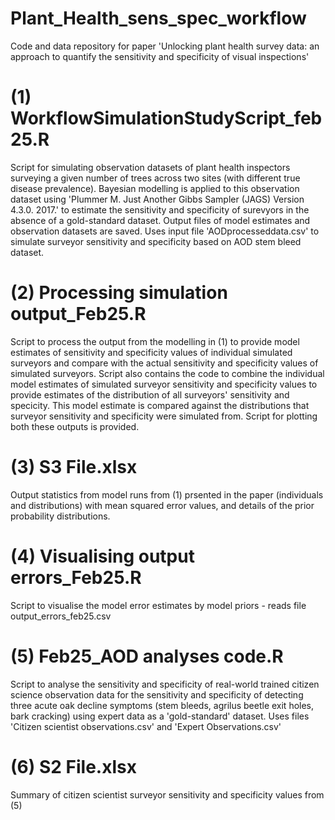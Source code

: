 # Plant_Health_sens_spec_workflow
Code and data repository for paper 'Unlocking plant health survey data: an approach to quantify the sensitivity and specificity of visual inspections'


# (1) WorkflowSimulationStudyScript_feb25.R
Script for simulating observation datasets of plant health inspectors surveying a given number of trees across two sites (with different true disease prevalence).
Bayesian modelling is applied to this observation dataset using 'Plummer M. Just Another Gibbs Sampler (JAGS) Version 4.3.0. 2017.' to estimate the sensitivity and specificity
of surevyors in the absence of a gold-standard dataset. Output files of model estimates and observation datasets are saved. Uses input file 'AODprocesseddata.csv' to simulate surveyor sensitivity and specificity based on AOD stem bleed dataset.

# (2) Processing simulation output_Feb25.R
Script to process the output from the modelling in (1) to provide model estimates of sensitivity and specificity values of individual simulated surveyors and compare with the actual sensitivity and specificity values
of simulated surveyors.
Script also contains the code to combine the individual model estimates of simulated surveyor sensitivity and specificity values to provide estimates of the distribution of all surveyors' sensitivity and specicity. This model estimate is compared against the distributions that surveyor sensitivity and specificity were simulated from.
Script for plotting both these outputs is provided.

# (3) S3 File.xlsx 
Output statistics from model runs from (1) prsented in the paper (individuals and distributions) with mean squared error values, and details of the prior probability distributions.

# (4) Visualising output errors_Feb25.R
Script to visualise the model error estimates by model priors - reads file output_errors_feb25.csv

# (5) Feb25_AOD analyses code.R
Script to analyse the sensitivity and specificity of real-world trained citizen science observation data for the sensitivity and specificity of detecting three acute oak decline symptoms (stem bleeds, agrilus beetle exit holes, bark cracking)
using expert data as a 'gold-standard' dataset. Uses files 'Citizen scientist observations.csv' and 'Expert Observations.csv'

# (6) S2 File.xlsx
Summary of citizen scientist surveyor sensitivity and specificity values from (5)
